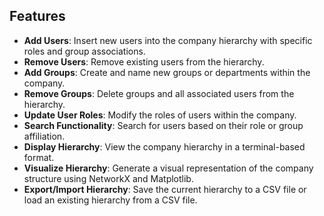 

## Features

- **Add Users**: Insert new users into the company hierarchy with specific roles and group associations.
- **Remove Users**: Remove existing users from the hierarchy.
- **Add Groups**: Create and name new groups or departments within the company.
- **Remove Groups**: Delete groups and all associated users from the hierarchy.
- **Update User Roles**: Modify the roles of users within the company.
- **Search Functionality**: Search for users based on their role or group affiliation.
- **Display Hierarchy**: View the company hierarchy in a terminal-based format.
- **Visualize Hierarchy**: Generate a visual representation of the company structure using NetworkX and Matplotlib.
- **Export/Import Hierarchy**: Save the current hierarchy to a CSV file or load an existing hierarchy from a CSV file.